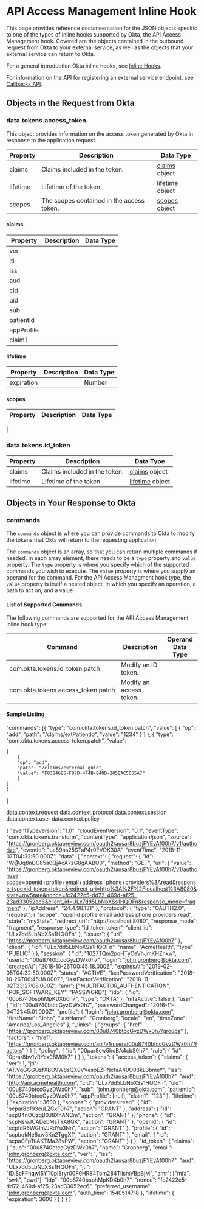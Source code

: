 
# API Access Management Inline Hook

This page provides reference documeentation for the JSON objects specific to one of the types of inline hooks supported by Okta, the API Access Management hook. Covered are the objects contained in the outbound request from Okta to your external service, as well as the objects that your external service can return to Okta.

For a general introduction Okta inline hooks, see [Inline Hooks](/use_cases/hooks/).

For information on the API for registering an external service endpoint, see [Callbacks API](/api/resources/callbacks).

## Objects in the Request from Okta

### data.tokens.access_token

This object provides information on the access token generated by Okta in response to the application request.

| Property | Description                               | Data Type                    |
|----------|-------------------------------------------|------------------------------|
| claims   | Claims included in the token.             | [claims](#claims) object     |
| lifetime | Lifetime of the token                     | [lifetime](#lifetime) object |
| scopes   | The scopes contained in the access token. | [scopes](#scopes) object     |

#### claims

| Property   | Description | Data Type |
|------------|-------------|-----------|
| ver        |             |           |
| jti        |             |           |
| iss        |             |           |
| aud        |             |           |
| cid        |             |           |
| uid        |             |           |
| sub        |             |           |
| patientId  |             |           |
| appProfile |             |           |
| claim1     |             |           |

#### lifetime

| Property | Description | Data Type |
| ---      | ---         | ---       |
| expiration |           | Number |

#### scopes

| Property | Description | Data Type |
| ---      | ---         | ---       |
|


### data.tokens.id_token

 Property | Description                               | Data Type                    |
|----------|-------------------------------------------|------------------------------|
| claims   | Claims included in the token.             | [claims](#claims) object     |
| lifetime | Lifetime of the token                     | [lifetime](#lifetime) object |


## Objects in Your Response to Okta

### commands

The `commands` object is where you can provide commands to Okta to modify the tokens that Okta will return to the requesting application.

The `commands` object is an array, so that you can return multiple commands if needed. In each array element, there needs to be a `type` property and `value` property. The `type` property is where you specify which of the supported commands you wish to execute. The `value` property is where you supply an operand for the command. For the API Access Managment hook type, the `value` property is itself a nested object, in which you specify an operation, a path to act on, and a value.

#### List of Supported Commands

The following commands are supported for the API Access Management inline hook type:

| Command                            | Description             | Operand Data Type |
|------------------------------------|-------------------------|-------------------|
| com.okta.tokens.id_token.patch     | Modify an ID token.     |                   |
| com.okta.tokens.access_token.patch | Modify an access token. |                   |

#### Sample Listing

"commands":
[{
    "type": "com.okta.tokens.id_token.patch",
    "value":
    [
        {
        "op": "add",
        "path": "/claims/extPatientId",
        "value": "1234"
        }
    ]
    },
    {
    "type": "com.okta.tokens.access_token.patch",
    "value":


    [
        {
        "op": "add",
        "path": "/claims/external_guid",
        "value": "F0384685-F87D-474B-848D-2058AC5655A7"
        }
    ]
    }
]





data.context.request
data.context.protocol
data.context.session
data.context.user
data.context.policy





{
	"eventTypeVersion": "1.0",
	"cloudEventVersion": "0.1",
	"eventType": "com.okta.tokens.transform",
	"contentType": "application/json",
	"source": "https://gronberg.oktapreview.com/oauth2/ausar8buzjFYEyAf00h7/v1/authorize",
	"eventId": "ue59hs25STaP4r0EVDK30A",
	"eventTime": "2018-11-07T04:32:50.000Z",
	"data": {
		"context": {
			"request": {
				"id": "W@Jq8nDC85a0QjAcA7zG8gAABU0",
				"method": "GET",
				"url": {
					"value": "https://gronberg.oktapreview.com/oauth2/ausar8buzjFYEyAf00h7/v1/authorize?scope=openid+profile+email+address+phone+providers%3Aread&response_type=id_token+token&redirect_uri=http%3A%2F%2Flocalhost%3A8080&state=myState&nonce=fc2422c5-dd72-469d-af25-23ad33052ec6&client_id=ULx7dd5LbNbXSs1HQOFn&response_mode=fragment"
				},
				"ipAddress": "24.4.98.131"
			},
			"protocol": {
				"type": "OAUTH2.0",
				"request": {
					"scope": "openid profile email address phone providers:read",
					"state": "myState",
					"redirect_uri": "http://localhost:8080",
					"response_mode": "fragment",
					"response_type": "id_token token",
					"client_id": "ULx7dd5LbNbXSs1HQOFn"
				},
				"issuer": {
					"uri": "https://gronberg.oktapreview.com/oauth2/ausar8buzjFYEyAf00h7"
				},
				"client": {
					"id": "ULx7dd5LbNbXSs1HQOFn",
					"name": "AcmeHealth",
					"type": "PUBLIC"
				}
			},
			"session": {
				"id": "1027TQm2pqHTyCeVhJmKHZnkw",
				"userId": "00u8740btccGyzDWx0h7",
				"login": "john.gronberg@okta.com",
				"createdAt": "2018-10-26T00:45:18.000Z",
				"expiresAt": "2019-02-05T04:32:50.000Z",
				"status": "ACTIVE",
				"lastPasswordVerification": "2018-10-26T00:45:18.000Z",
				"lastFactorVerification": "2018-11-02T23:27:08.000Z",
				"amr": ["MULTIFACTOR_AUTHENTICATION", "POP_SOFTWARE_KEY", "PASSWORD"],
				"idp": {
					"id": "00o8740bsphMpKDXb0h7",
					"type": "OKTA"
				},
				"mfaActive": false
			},
			"user": {
				"id": "00u8740btccGyzDWx0h7",
				"passwordChanged": "2016-11-04T21:45:01.000Z",
				"profile": {
					"login": "john.gronberg@okta.com",
					"firstName": "John",
					"lastName": "Gronberg",
					"locale": "en",
					"timeZone": "America/Los_Angeles"
				},
				"_links": {
					"groups": {
						"href": "https://gronberg.oktapreview.com/00u8740btccGyzDWx0h7/groups"
					},
					"factors": {
						"href": "https://gronberg.oktapreview.com/api/v1/users/00u8740btccGyzDWx0h7/factors"
					}
				}
			},
			"policy": {
				"id": "00par8cw5hoBA4cbS0h7",
				"rule": {
					"id": "0prar8bv1vRYcx0BM0h7"
				}
			}
		},
		"tokens": {
			"access_token": {
				"claims": {
					"ver": 1,
					"jti": "AT.VqGGGOzfXBO9W8sQX9VVesoEZPNcfaA40O03kL3bmeY",
					"iss": "https://gronberg.oktapreview.com/oauth2/ausar8buzjFYEyAf00h7",
					"aud": "http://api.acmehealth.com",
					"cid": "ULx7dd5LbNbXSs1HQOFn",
					"uid": "00u8740btccGyzDWx0h7",
					"sub": "john.gronberg@okta.com",
					"patientId": "00u8740btccGyzDWx0h7",
					"appProfile": [null],
					"claim1": "123"
				},
				"lifetime": {
					"expiration": 3600
				},
				"scopes": {
					"providers:read": {
						"id": "scpar8df93cuLZCxF0h7",
						"action": "GRANT"
					},
					"address": {
						"id": "scp84nOCzqB0J8XnANCm",
						"action": "GRANT"
					},
					"phone": {
						"id": "scpNswJCADebMsTYA8QK",
						"action": "GRANT"
					},
					"openid": {
						"id": "scpfdR6WGIhVJRdYu3Nn",
						"action": "GRANT"
					},
					"profile": {
						"id": "scpbqkNe8xw5Kn2TggXf",
						"action": "GRANT"
					},
					"email": {
						"id": "scpaCFpTtlAKTMa28vPW",
						"action": "GRANT"
					}
				}
			},
			"id_token": {
				"claims": {
					"sub": "00u8740btccGyzDWx0h7",
					"name": "Gronberg",
					"email": "john.gronberg@okta.com",
					"ver": 1,
					"iss": "https://gronberg.oktapreview.com/oauth2/ausar8buzjFYEyAf00h7",
					"aud": "ULx7dd5LbNbXSs1HQOFn",
					"jti": "ID.ScFFhqwI6YT0pi8ryr00F0HR84Tom284TlismVBpBjM",
					"amr": ["mfa", "swk", "pwd"],
					"idp": "00o8740bsphMpKDXb0h7",
					"nonce": "fc2422c5-dd72-469d-af25-23ad33052ec6",
					"preferred_username": "john.gronberg@okta.com",
					"auth_time": 1540514718
				},
				"lifetime": {
					"expiration": 3600
				}
			}
		}
	}
}





